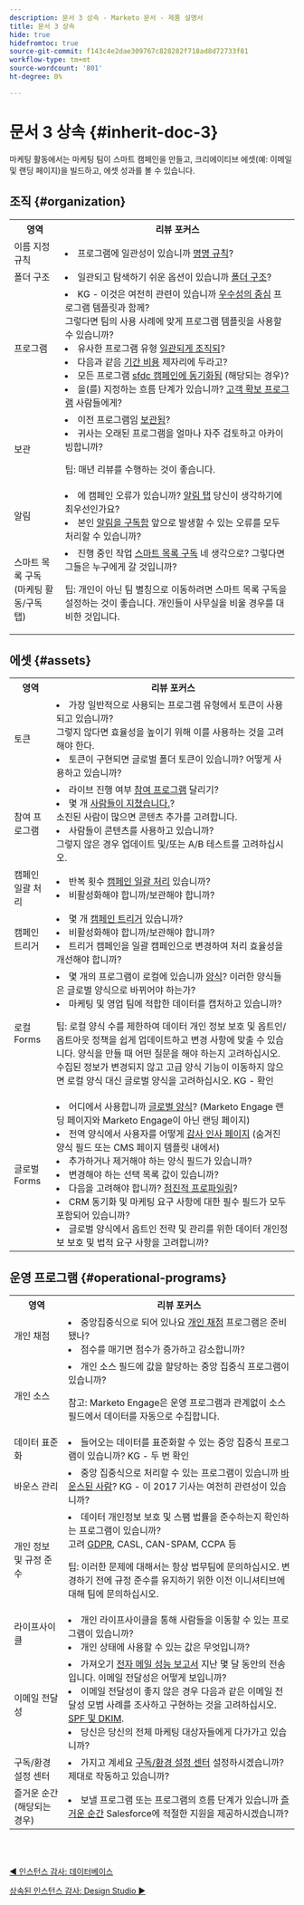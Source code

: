 ```yaml
---
description: 문서 3 상속 - Marketo 문서 - 제품 설명서
title: 문서 3 상속
hide: true
hidefromtoc: true
source-git-commit: f143c4e2dae309767c828282f718ad8d72733f81
workflow-type: tm+mt
source-wordcount: '801'
ht-degree: 0%

---
```


# 문서 3 상속 {#inherit-doc-3}

마케팅 활동에서는 마케팅 팀이 스마트 캠페인을 만들고, 크리에이티브 에셋(예: 이메일 및 랜딩 페이지)을 빌드하고, 에셋 성과를 볼 수 있습니다.

## 조직 {#organization}

<table style="table-layout:auto"> 
 <tbody> 
  <tr> 
   <th>영역</th> 
   <th>리뷰 포커스</th>
  </tr> 
  <tr> 
   <td>이름 지정 규칙</td> 
   <td><li>프로그램에 일관성이 있습니까 <a href="/help/marketo/product-docs/core-marketo-concepts/programs/working-with-programs/best-practice-how-to-organize-your-programs.md#naming-schemes" target="_blank">명명 규칙</a>?</li></td>
  </tr>
  <tr> 
   <td>폴더 구조</td> 
   <td><li>일관되고 탐색하기 쉬운 옵션이 있습니까 <a href="/help/marketo/product-docs/core-marketo-concepts/programs/working-with-programs/best-practice-how-to-organize-your-programs.md#folders" target="_blank">폴더 구조</a>?</li></td>
  </tr>
  <tr> 
   <td>프로그램</td> 
   <td><li>KG - 이것은 여전히 관련이 있습니까 <a href="https://business.adobe.com/blog/perspectives/center-of-excellence-top-10-questions-to-ask-yourself" target="_blank">우수성의 중심</a> 프로그램 템플릿과 함께? 
   <br/>그렇다면 팀의 사용 사례에 맞게 프로그램 템플릿을 사용할 수 있습니까?</li>
<li>유사한 프로그램 유형 <a href="/help/marketo/product-docs/core-marketo-concepts/programs/working-with-programs/best-practice-how-to-organize-your-programs.md" target="_blank">일관되게 조직되</a>?</li>
<li>다음과 같음 <a href="/help/marketo/product-docs/core-marketo-concepts/programs/working-with-programs/understanding-period-costs.md" target="_blank">기간 비용</a> 제자리에 두라고?</li>
<li>모든 프로그램 <a href="/help/marketo/product-docs/crm-sync/salesforce-sync/sfdc-sync-details/how-to-match-program-statuses-and-salesforce-campaign-statuses-prior-to-sync.md" target="_blank">sfdc 캠페인에 동기화됨</a> (해당되는 경우)?</li>
<li>을(를) 지정하는 흐름 단계가 있습니까? <a href="/help/marketo/product-docs/core-marketo-concepts/programs/creating-programs/understanding-program-membership.md#acquisition-program" target="_blank">고객 확보 프로그램</a> 사람들에게?</li></td>
  </tr>
  <tr> 
   <td>보관</td> 
   <td><li>이전 프로그램임 <a href="/help/marketo/product-docs/core-marketo-concepts/miscellaneous/understanding-folders.md#archive-a-folder" target="_blank">보관됨</a>?</li>
<li>귀사는 오래된 프로그램을 얼마나 자주 검토하고 아카이빙합니까?</li>
<p>팁: 매년 리뷰를 수행하는 것이 좋습니다.</td>
  </tr>
  <tr> 
   <td>알림</td> 
   <td><li>에 캠페인 오류가 있습니까? <a href="/help/marketo/product-docs/core-marketo-concepts/miscellaneous/understanding-notifications/notification-types.md" target="_blank">알림 탭</a> 당신이 생각하기에 최우선인가요?</li>
<li>본인 <a href="/help/marketo/product-docs/core-marketo-concepts/miscellaneous/understanding-notifications.md#subscribe-to-notifications" target="_blank">알림을 구독함</a> 앞으로 발생할 수 있는 오류를 모두 처리할 수 있습니까?</li></td>
  </tr>
  <tr> 
   <td>스마트 목록 구독 
   <br/>(마케팅 활동/구독 탭)</td> 
   <td><li>진행 중인 작업 <a href="/help/marketo/product-docs/reporting/basic-reporting/report-subscriptions/subscribe-to-a-smart-list.md" target="_blank">스마트 목록 구독</a> 네 생각으로? 그렇다면 그들은 누구에게 갈 것입니까?</li>
<p>팁: 개인이 아닌 팀 별칭으로 이동하려면 스마트 목록 구독을 설정하는 것이 좋습니다. 개인들이 사무실을 비울 경우를 대비한 것입니다.</td>
  </tr>
 </tbody> 
</table>

## 에셋 {#assets}

<table style="table-layout:auto"> 
 <tbody> 
  <tr> 
   <th>영역</th> 
   <th>리뷰 포커스</th>
  </tr> 
  <tr> 
   <td>토큰</td> 
   <td><li>가장 일반적으로 사용되는 프로그램 유형에서 토큰이 사용되고 있습니까? 
   <br/>그렇지 않다면 효율성을 높이기 위해 이를 사용하는 것을 고려해야 한다.</li>
<li>토큰이 구현되면 글로벌 폴더 토큰이 있습니까? 어떻게 사용하고 있습니까?</li></td>
  </tr>
  <tr> 
   <td>참여 프로그램</td> 
   <td><li>라이브 진행 여부 <a href="/help/marketo/product-docs/email-marketing/drip-nurturing/creating-an-engagement-program/understanding-engagement-programs.md" target="_blank">참여 프로그램</a> 달리기?</li>
<li>몇 개 <a href="/help/marketo/product-docs/email-marketing/drip-nurturing/using-engagement-programs/people-who-have-exhausted-content.md" target="_blank">사람들이 지쳤습니다.</a>? 
<br/>소진된 사람이 많으면 콘텐츠 추가를 고려합니다.</li>
<li>사람들이 콘텐츠를 사용하고 있습니까? 
<br/>그렇지 않은 경우 업데이트 및/또는 A/B 테스트를 고려하십시오.</li></td>
  </tr>
  <tr> 
   <td>캠페인 일괄 처리</td> 
   <td><li>반복 횟수 <a href="/help/marketo/product-docs/core-marketo-concepts/smart-campaigns/creating-a-smart-campaign/understanding-batch-and-trigger-smart-campaigns.md#batch-campaign" target="_blank">캠페인 일괄 처리</a> 있습니까?</li>
<li>비활성화해야 합니까/보관해야 합니까?</li></td>
  </tr>
   <tr> 
   <td>캠페인 트리거</td> 
   <td><li>몇 개 <a href="/help/marketo/product-docs/core-marketo-concepts/smart-campaigns/creating-a-smart-campaign/understanding-batch-and-trigger-smart-campaigns.md#trigger-campaign" target="_blank">캠페인 트리거</a> 있습니까?</li>
<li>비활성화해야 합니까/보관해야 합니까?</li>
<li>트리거 캠페인을 일괄 캠페인으로 변경하여 처리 효율성을 개선해야 합니까?</li></td>
  </tr>
  <tr>
   <td>로컬 Forms</td> 
   <td><li>몇 개의 프로그램이 로컬에 있습니까 <a href="/help/marketo/product-docs/demand-generation/forms/creating-a-form/create-a-form.md" target="_blank">양식</a>? 이러한 양식들은 글로벌 양식으로 바뀌어야 하는가?</li>
<li>마케팅 및 영업 팀에 적합한 데이터를 캡처하고 있습니까?</li>
<p>팁: 로컬 양식 수를 제한하여 데이터 개인 정보 보호 및 옵트인/옵트아웃 정책을 쉽게 업데이트하고 변경 사항에 맞출 수 있습니다. 양식을 만들 때 어떤 질문을 해야 하는지 고려하십시오. 수집된 정보가 변경되지 않고 고급 양식 기능이 이동하지 않으면 로컬 양식 대신 글로벌 양식을 고려하십시오. KG - 확인</td>
  </tr>
  <tr> 
   <td>글로벌 Forms</td> 
   <td><li>어디에서 사용합니까 <a href="/help/marketo/product-docs/administration/settings/global-form-validation-rules.md" target="_blank">글로벌 양식</a>? (Marketo Engage 랜딩 페이지와 Marketo Engage이 아닌 랜딩 페이지)</li>
<li>전역 양식에서 사용자를 어떻게 <a href="/help/marketo/product-docs/demand-generation/forms/creating-a-form/set-a-form-thank-you-page.md" target="_blank">감사 인사 페이지</a> (숨겨진 양식 필드 또는 CMS 페이지 템플릿 내에서)</li>
<li>추가하거나 제거해야 하는 양식 필드가 있습니까?</li>
<li>변경해야 하는 선택 목록 값이 있습니까?</li>
<li>다음을 고려해야 합니까? <a href="/help/marketo/product-docs/demand-generation/forms/form-actions/configure-form-progressive-profiling.md" target="_blank">점진적 프로파일링</a>?</li>
<li>CRM 동기화 및 마케팅 요구 사항에 대한 필수 필드가 모두 포함되어 있습니까?</li>
<li>글로벌 양식에서 옵트인 전략 및 관리를 위한 데이터 개인정보 보호 및 법적 요구 사항을 고려합니까?</li></td>
  </tr>
 </tbody> 
</table>

## 운영 프로그램 {#operational-programs}

<table style="table-layout:auto"> 
 <tbody> 
  <tr> 
   <th>영역</th> 
   <th>리뷰 포커스</th>
  </tr> 
  <tr> 
   <td>개인 채점</td> 
   <td><li>중앙집중식으로 되어 있나요 <a href="/help/marketo/getting-started/quick-wins/simple-scoring.md" target="_blank">개인 채점</a> 프로그램은 준비됐나?</li>
<li>점수를 매기면 점수가 증가하고 감소합니까?</li></td>
  </tr>
  <tr> 
   <td>개인 소스</td> 
   <td><li>개인 소스 필드에 값을 할당하는 중앙 집중식 프로그램이 있습니까?</li>
<p>참고: Marketo Engage은 운영 프로그램과 관계없이 소스 필드에서 데이터를 자동으로 수집합니다.</td>
  </tr>
  <tr> 
   <td>데이터 표준화</td> 
   <td><li>들어오는 데이터를 표준화할 수 있는 중앙 집중식 프로그램이 있습니까? KG - 두 번 확인</li></td>
  </tr>
  <tr> 
   <td>바운스 관리</td> 
   <td><li>중앙 집중식으로 처리할 수 있는 프로그램이 있습니까 <a href="https://nation.marketo.com/t5/product-blogs/data-management-best-practices-resources-for-managing-bounces/ba-p/243512" target="_blank">바운스된 사람</a>? KG - 이 2017 기사는 여전히 관련성이 있습니까?</li></td>
  </tr>
  <tr> 
   <td>개인 정보 및 규정 준수</td> 
   <td><li>데이터 개인정보 보호 및 스팸 법률을 준수하는지 확인하는 프로그램이 있습니까? 
   <br/>고려 <a href="https://business.adobe.com/resources/ebooks/the-gdpr-and-the-marketer.html" target="_blank">GDPR</a>, CASL, CAN-SPAM, CCPA 등</li>
<p>팁: 이러한 문제에 대해서는 항상 법무팀에 문의하십시오. 변경하기 전에 규정 준수를 유지하기 위한 이전 이니셔티브에 대해 팀에 문의하십시오.</td>
  </tr>
  <tr> 
   <td>라이프사이클</td> 
   <td><li>개인 라이프사이클을 통해 사람들을 이동할 수 있는 프로그램이 있습니까?</li>
<li>개인 상태에 사용할 수 있는 값은 무엇입니까?</li></td>
  </tr>
  <tr> 
   <td>이메일 전달성</td> 
   <td><li>가져오기 <a href="/help/marketo/product-docs/email-marketing/email-programs/email-program-data/email-performance-report.md" target="_blank">전자 메일 성능 보고서</a> 지난 몇 달 동안의 전송입니다. 이메일 전달성은 어떻게 보입니까?</li>
<li>이메일 전달성이 좋지 않은 경우 다음과 같은 이메일 전달성 모범 사례를 조사하고 구현하는 것을 고려하십시오. <a href="/help/marketo/product-docs/email-marketing/deliverability/set-up-spf-and-dkim-for-your-email-deliverability.md" target="_blank">SPF 및 DKIM</a>.</li>
<li>당신은 당신의 전체 마케팅 대상자들에게 다가가고 있습니까?</li></td>
  </tr>
  <tr> 
   <td>구독/환경 설정 센터</td> 
   <td><li>가지고 계세요 <a href="https://experienceleague.adobe.com/docs/marketo-learn/tutorials/lead-and-data-management/subscription-center-watch.html" target="_blank">구독/환경 설정 센터</a> 설정하시겠습니까? 제대로 작동하고 있습니까?</li></td>
  </tr>
  <tr> 
   <td>즐거운 순간(해당되는 경우)</td> 
   <td><li>보낼 프로그램 또는 프로그램의 흐름 단계가 있습니까 <a href="/help/marketo/product-docs/marketo-sales-insight/msi-for-salesforce/features/tabs-in-the-msi-panel/interesting-moments/interesting-moments-overview.md" target="_blank">즐거운 순간</a> Salesforce에 적절한 지원을 제공하시겠습니까?</li></td>
  </tr>
 </tbody> 
</table>

<br> 

[◄ 인스턴스 감사: 데이터베이스](/help/marketo/getting-started/inheriting-a-marketo-instance/new-inherit-doc-2.md)

[상속된 인스턴스 감사: Design Studio ►](/help/marketo/getting-started/inheriting-a-marketo-instance/new-inherit-doc-4.md)
